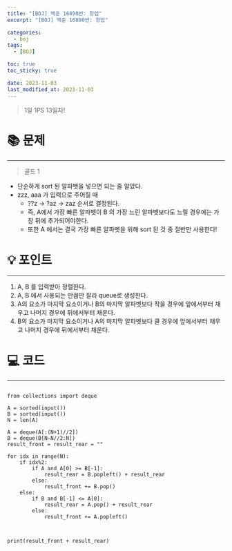 ```yaml
---
title: "[BOJ] 백준 16890번: 창업"
excerpt: "[BOJ] 백준 16890번: 창업"

categories:
  - boj
tags:
  - [BOJ]

toc: true
toc_sticky: true

date: 2023-11-03
last_modified_at: 2023-11-03
---
```


> 1일 1PS 13일차!

# 📚 문제

---

> 골드 1


- 단순하게 sort 된 알파벳을 넣으면 되는 줄 알았다. 
- zzz, aaa 가 입력으로 주어질 때
  - ??z -> ?az -> zaz 순서로 결정된다.
  - 즉, A에서 가장 빠른 알파벳이 B 의 가장 느린 알파벳보다도 느릴 경우에는 가장 뒤에 추가되어야한다.
  - 또한 A 에서는 결국 가장 빠른 알파벳을 위해 sort 된 것 중 절반만 사용한다!

# 💡 포인트

---

1. A, B 를 입력받아 정렬한다.
2. A, B 에서 사용되는 만큼만 잘라 queue로 생성한다.
3. A의 요소가 마지막 요소이거나 B의 마지막 알파벳보다 작을 경우에 앞에서부터 채우고 나머지 경우에 뒤에서부터 채운다.
4. B의 요소가 마지막 요소이거나 A의 마지막 알파벳보다 클 경우에 앞에서부터 채우고 나머지 경우에 뒤에서부터 채운다.

# 💻 코드

---

```

from collections import deque
 
A = sorted(input())
B = sorted(input())
N = len(A)
 
A = deque(A[:(N+1)//2])
B = deque(B[N-N//2:N])
result_front = result_rear = ""

for idx in range(N):
    if idx%2:
        if A and A[0] >= B[-1]:
            result_rear = B.popleft() + result_rear
        else:
            result_front += B.pop()
    else:
        if B and B[-1] <= A[0]:
            result_rear = A.pop() + result_rear
        else:
            result_front += A.popleft()
            

 
print(result_front + result_rear)

```
